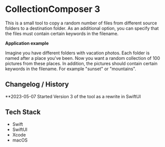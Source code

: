 #  CollectionComposer 3

This is a small tool to copy a random number of files from different source folders to a destination folder. As an additional option, you can specify that the files must contain certain keywords in the filename.

**Application example**

Imagine you have different folders with vacation photos. Each folder is named after a place you've been. Now you want a random collection of 100 pictures from these places. In addition, the pictures should contain certain keywords in the filename. For example "sunset" or "mountains". 

## Changelog / History

**2023-05-07 Started Version 3 of the tool as a rewrite in SwiftUI

## Tech Stack

- Swift
- SwiftUI
- Xcode
- macOS
